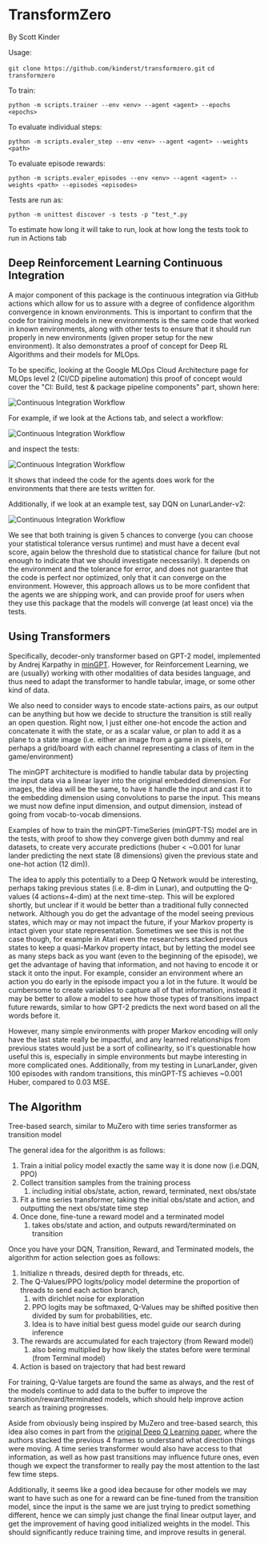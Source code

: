 # TransformZero

By Scott Kinder

Usage:

`git clone https://github.com/kinderst/transformzero.git`
`cd transformzero`

To train:

`python -m scripts.trainer --env <env> --agent <agent> --epochs <epochs>`

To evaluate individual steps:

`python -m scripts.evaler_step --env <env> --agent <agent> --weights <path>`

To evaluate episode rewards:

`python -m scripts.evaler_episodes --env <env> --agent <agent> --weights <path> --episodes <episodes>`

Tests are run as:

`python -m unittest discover -s tests -p "test_*.py`

To estimate how long it will take to run, look at how long the tests took to run in Actions tab

## Deep Reinforcement Learning Continuous Integration

A major component of this package is the continuous integration via GitHub actions which allow for
us to assure with a degree of confidence algorithm convergence in known environments. This is important to 
confirm that the code for training models in new environments is the same code that worked in known environments, 
along with other tests to ensure that it should run properly in new environments (given proper setup for the 
new environment). It also demonstrates a proof of concept for Deep RL Algorithms and their models for MLOps.

To be specific, looking at the Google MLOps Cloud Architecture page for MLOps level 2 (CI/CD pipeline automation)
this proof of concept would cover the "CI: Build, test & package pipeline components" part, shown here:

![Continuous Integration Workflow](images/ci-pipeline-google.PNG)

For example, if we look at the Actions tab, and select a workflow:

![Continuous Integration Workflow](images/ci-body.PNG)

and inspect the tests:

![Continuous Integration Workflow](images/ci-output.PNG)

It shows that indeed the code for the agents does work for the environments that there are tests written for.

Additionally, if we look at an example test, say DQN on LunarLander-v2:

![Continuous Integration Workflow](images/ci-code.PNG)

We see that both training is given 5 chances to converge (you can choose your statistical tolerance versus runtime)
and must have a decent eval score, again below the threshold due to statistical chance for failure (but not enough to
indicate that we should investigate necessarily). It depends on the environment and the tolerance for error,
and does not guarantee that the code is perfect nor optimized, only that it can converge on the environment.
However, this approach allows us to be more confident that the agents we are shipping work, and can provide proof
for users when they use this package that the models will converge (at least once) via the tests.

## Using Transformers

Specifically, decoder-only transformer based on GPT-2 model, implemented by Andrej Karpathy in
[minGPT](https://github.com/karpathy/minGPT). However, for Reinforcement Learning, we are (usually)
working with other modalities of data besides language, and thus need to adapt the transformer
to handle tabular, image, or some other kind of data.

We also need to consider ways to encode state-actions pairs, as our output can be anything but how
we decide to structure the transition is still really an open question. Right now, I just either one-hot
encode the action and concatenate it with the state, or as a scalar value, or plan to add it as a plane to a state
image (i.e. either an image from a game in pixels, or perhaps a grid/board with each channel representing a class of
item in the game/environment)

The minGPT architecture is modified to handle tabular data by projecting the input data via a linear layer
into the original embedded dimension. For images, the idea will be the same, to have it handle the input
and cast it to the embedding dimension using convolutions to parse the input. This means we must now define
input dimension, and output dimension, instead of going from vocab-to-vocab dimensions.

Examples of how to train the minGPT-TimeSeries (minGPT-TS) model are in the tests, with proof to show they
converge given both dummy and real datasets, to create very accurate predictions (huber < ~0.001 for lunar lander
predicting the next state (8 dimensions) given the previous state and one-hot action (12 dim)).

The idea to apply this potentially to a Deep Q Network would be interesting, perhaps taking previous
states (i.e. 8-dim in Lunar), and outputting the Q-values (4 actions=4-dim) at the next time-step. 
This will be explored shortly, but unclear if it would be better than a traditional fully connected network.
Although you do get the advantage of the model seeing previous states, which may or may not impact the future,
if your Markov property is intact given your state representation. Sometimes we see this is not the case though,
for example in Atari even the researchers stacked previous states to keep a quasi-Markov property intact, but
by letting the model see as many steps back as you want (even to the beginning of the episode), we get the advantage
of having that information, and not having to encode it or stack it onto the input. For example, consider an environment
where an action you do early in the episode impact you a lot in the future. It would be cumbersome to create
variables to capture all of that information, instead it may be better to allow a model to see how those types
of transitions impact future rewards, similar to how GPT-2 predicts the next word based on all the words before it.

However, many simple environments with proper Markov encoding will only have the last state really be impactful, and
any learned relationships from previous states would just be a sort of collinearity, so it's questionable how useful
this is, especially in simple environments but maybe interesting in more complicated ones. Additionally, from
my testing in LunarLander, given 100 episodes with random transitions, this minGPT-TS achieves ~0.001 Huber, compared
to 0.03 MSE.

## The Algorithm

Tree-based search, similar to MuZero with time series transformer as transition model

The general idea for the algorithm is as follows:

1. Train a initial policy model exactly the same way it is done now (i.e.DQN, PPO)
2. Collect transition samples from the training process
   1. including initial obs/state, action, reward, terminated, next obs/state
3. Fit a time series transformer, taking the initial obs/state and action, and outputting the next obs/state time step
4. Once done, fine-tune a reward model and a terminated model
   1. takes obs/state and action, and outputs reward/terminated on transition

Once you have your DQN, Transition, Reward, and Terminated models, the algorithm for action selection goes as follows:

1. Initialize n threads, desired depth for threads, etc.
2. The Q-Values/PPO logits/policy model determine the proportion of threads to send each action branch, 
   1. with dirichlet noise for exploration
   2. PPO logits may be softmaxed, Q-Values may be shifted positive then divided by sum for probabilities, etc.
   3. Idea is to have initial best guess model guide our search during inference
3. The rewards are accumulated for each trajectory (from Reward model)
   1. also being multiplied by how likely the states before were terminal (from Terminal model)
4. Action is based on trajectory that had best reward

For training, Q-Value targets are found the same as always, and the rest of the models continue to add data to the 
buffer to improve the transition/reward/terminated models, which should help improve action search as training 
progresses.

Aside from obviously being inspired by MuZero and tree-based search, this idea also comes in part from 
the [original Deep Q Learning paper](https://arxiv.org/abs/1312.5602), where the authors stacked the previous 
4 frames to understand what direction things were moving. A time series transformer would also have 
access to that information, as well as how past transitions may influence future ones, even though we expect 
the transformer to really pay the most attention to the last few time steps.

Additionally, it seems like a good idea because for other models we may want to have such as one for 
a reward can be fine-tuned from the transition model, since the input is the same we are just trying to 
predict something different, hence we can simply just change the final linear output layer, and get the improvement
of having good initialized weights in the model. This should significantly reduce training time,
and improve results in general.